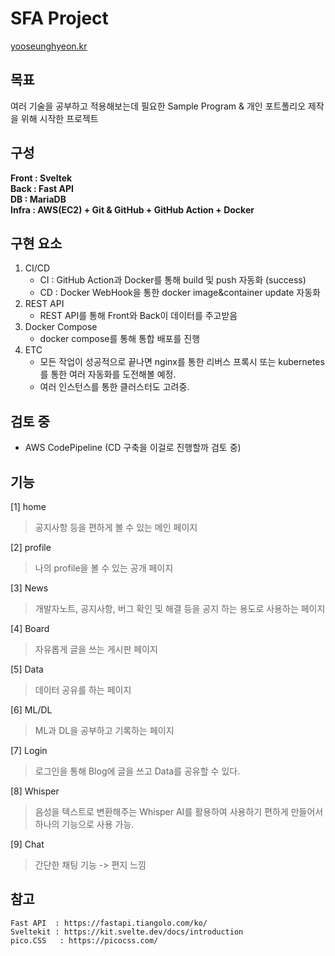 # SFA Project
<a href = "http://yooseunghyeon.kr">yooseunghyeon.kr</a>

## 목표
여러 기술을 공부하고 적용해보는데 필요한 Sample Program & 개인 포트폴리오 제작을 위해 시작한 프로젝트

## 구성
**Front : Sveltek** <br>
**Back : Fast API** <br>
**DB : MariaDB** <br>
**Infra : AWS(EC2) + Git & GitHub + GitHub Action + Docker**

## 구현 요소
1. CI/CD <br>
    - CI : GitHub Action과 Docker를 통해 build 및 push 자동화 (success) <br>
    - CD : Docker WebHook을 통한 docker image&container update 자동화 <br>
2. REST API <br>
    - REST API를 통해 Front와 Back이 데이터를 주고받음<br>
3. Docker Compose <br>
    - docker compose를 통해 통합 배포를 진행<br>
4. ETC <br>
    - 모든 작업이 성공적으로 끝나면 nginx를 통한 리버스 프록시 또는 kubernetes를 통한 여러 자동화를 도전해볼 예정.
    - 여러 인스턴스를 통한 클러스터도 고려중.

## 검토 중
* AWS CodePipeline (CD 구축을 이걸로 진행할까 검토 중)


## 기능
[1] home
> 공지사항 등을 편하게 볼 수 있는 메인 페이지

[2] profile
> 나의 profile을 볼 수 있는 공개 페이지

[3] News
> 개발자노트, 공지사항, 버그 확인 및 해결 등을 공지 하는 용도로 사용하는 페이지

[4] Board
> 자유롭게 글을 쓰는 게시판 페이지

[5] Data
> 데이터 공유를 하는 페이지

[6] ML/DL
> ML과 DL을 공부하고 기록하는 페이지

[7] Login
> 로그인을 통해 Blog에 글을 쓰고 Data를 공유할 수 있다.

[8] Whisper
> 음성을 텍스트로 변환해주는 Whisper AI를 활용하여 사용하기 편하게 만들어서 하나의 기능으로 사용 가능.

[9] Chat
> 간단한 채팅 기능 -> 편지 느낌

## 참고

    Fast API  : https://fastapi.tiangolo.com/ko/
    Sveltekit : https://kit.svelte.dev/docs/introduction
    pico.CSS   : https://picocss.com/

